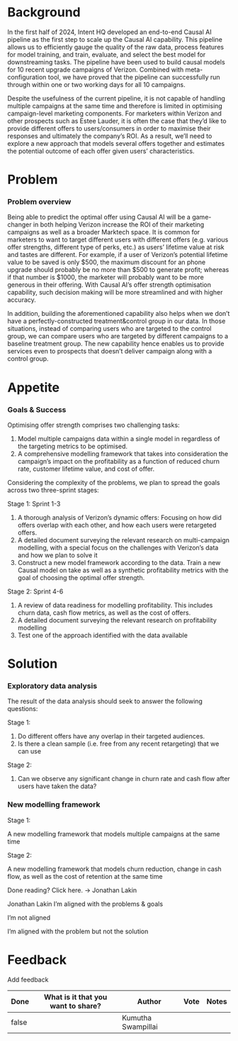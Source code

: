 # Background

In the first half of 2024, Intent HQ developed an end-to-end Causal AI pipeline as the first step to scale up the Causal AI capability. This pipeline allows us to efficiently gauge the quality of the raw data, process features for model training, and train, evaluate, and select the best model for downstreaming tasks. The pipeline have been used to build causal models for 10 recent upgrade campaigns of Verizon. Combined with meta-configuration tool, we have proved that the pipeline can successfully run through within one or two working days for all 10 campaigns.   

Despite the usefulness of the current pipeline, it is not capable of handling multiple campaigns at the same time and therefore is limited in optimising campaign-level marketing components. For marketers within Verizon and other prospects such as Estee Lauder, it is often the case that they’d like to provide different offers to users/consumers in order to maximise their responses and ultimately the company’s ROI. As a result, we’ll need to explore a new approach that models several offers together and estimates the potential outcome of each offer given users’ characteristics. 

# Problem

### 

### Problem overview

Being able to predict the optimal offer using Causal AI will be a game-changer in both helping Verizon increase the ROI of their marketing campaigns as well as a broader Marktech space. It is common for marketers to want to target different users with different offers (e.g. various offer strengths, different type of perks, etc.) as users’ lifetime value at risk and tastes are different. For example, if a user of Verizon’s potential lifetime value to be saved is only $500, the maximum discount for an phone upgrade should probably be no more than $500 to generate profit; whereas if that number is $1000, the marketer will probably want to be more generous in their offering. With Causal AI’s offer strength optimisation capability, such decision making will be more streamlined and with higher accuracy.

In addition, building the aforementioned capability also helps when we don’t have a perfectly-constructed treatment&control group in our data. In those situations, instead of comparing users who are targeted to the control group, we can compare users who are targeted by different campaigns to a baseline treatment group. The new capability hence enables us to provide services even to prospects that doesn’t deliver campaign along with a control group.



# Appetite

### Goals & Success

Optimising offer strength comprises two challenging tasks:

1. Model multiple campaigns data within a single model in regardless of the targeting metrics to be optimised. 
2. A comprehensive modelling framework that takes into consideration the campaign’s impact on the profitability as a function of reduced churn rate, customer lifetime value, and cost of offer.

Considering the complexity of the problems, we plan to spread the goals across two three-sprint stages:

Stage 1: Sprint 1-3

1. A thorough analysis of Verizon’s dynamic offers: Focusing on how did offers overlap with each other, and how each users were retargeted offers. 
2. A detailed document surveying the relevant research on multi-campaign modelling, with a special focus on the challenges with Verizon’s data and how we plan to solve it
3. Construct a new model framework according to the data. Train a new Causal model on take as well as a synthetic profitability metrics with the goal of choosing the optimal offer strength. 

Stage 2: Sprint 4-6

1. A review of data readiness for modelling profitability. This includes churn data, cash flow metrics, as well as the cost of offers.
2. A detailed document surveying the relevant research on profitability modelling
3. Test one of the approach identified with the data available

# Solution

### Exploratory data analysis

The result of the data analysis should seek to answer the following questions:

Stage 1:

1. Do different offers have any overlap in their targeted audiences. 
2. Is there a clean sample (i.e. free from any recent retargeting) that we can use

Stage 2: 

1. Can we observe any significant change in churn rate and cash flow after users have taken the data? 

### New modelling framework

Stage 1:

A new modelling framework that models multiple campaigns at the same time

Stage 2:

A new modelling framework that models churn reduction, change in cash flow, as well as the cost of retention at the same time





Done reading? Click here. → Jonathan Lakin

Jonathan Lakin I’m aligned with the problems & goals

 I’m not aligned

 I’m aligned with the problem but not the solution



# Feedback

Add feedback

| Done | What is it that you want to share? | Author | Vote | Notes |
| --- | --- | --- | --- | --- |
| false |  | Kumutha Swampillai |  |  |